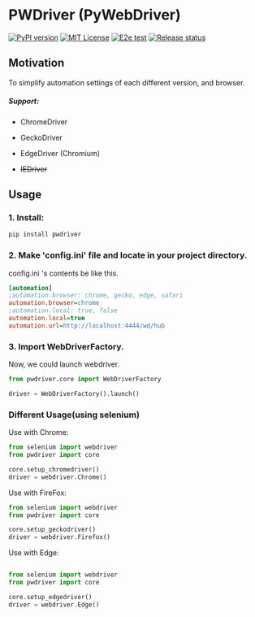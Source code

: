 PWDriver (PyWebDriver)
======================
[![PyPI version](https://badge.fury.io/py/pwdriver.svg)](https://badge.fury.io/py/pwdriver)
[![MIT License](https://img.shields.io/badge/License-MIT-yellow.svg)](https://opensource.org/licenses/MIT)
[![E2e test](https://github.com/jinmoo21/pwdriver/actions/workflows/python_test.yml/badge.svg)](https://github.com/jinmoo21/pwdriver/actions/workflows/python_test.yml)
[![Release status](https://github.com/jinmoo21/pwdriver/actions/workflows/python_release.yml/badge.svg)](https://github.com/jinmoo21/pwdriver/actions/workflows/python_release.yml)

## Motivation

To simplify automation settings of each different version, and browser.

##### Support:

- ChromeDriver

- GeckoDriver

- EdgeDriver (Chromium)

- ~~IEDriver~~

## Usage

### 1. Install:

```bash
pip install pwdriver
```

### 2. Make 'config.ini' file and locate in your project directory.

config.ini 's contents be like this.

```ini
[automation]
;automation.browser: chrome, gecko, edge, safari
automation.browser=chrome
;automation.local: true, false
automation.local=true
automation.url=http://localhost:4444/wd/hub
```

### 3. Import WebDriverFactory.

Now, we could launch webdriver.   

```python
from pwdriver.core import WebDriverFactory

driver = WebDriverFactory().launch()
```

### Different Usage(using selenium)

Use with Chrome:

```python
from selenium import webdriver
from pwdriver import core

core.setup_chromedriver()
driver = webdriver.Chrome()
```

Use with FireFox:

```python
from selenium import webdriver
from pwdriver import core

core.setup_geckodriver()
driver = webdriver.Firefox()
```

Use with Edge:

```python

from selenium import webdriver
from pwdriver import core

core.setup_edgedriver()
driver = webdriver.Edge()
```